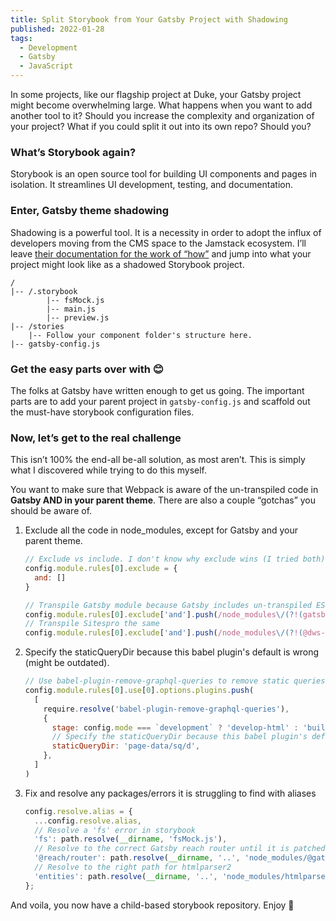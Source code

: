```yaml
---
title: Split Storybook from Your Gatsby Project with Shadowing
published: 2022-01-28
tags:
  - Development
  - Gatsby
  - JavaScript
---
```


In some projects, like our flagship project at Duke, your Gatsby project might become overwhelming large. What happens when you want to add another tool to it? Should you increase the complexity and organization of your project? What if you could split it out into its own repo? Should you?

### What’s Storybook again?

Storybook is an open source tool for building UI components and pages in isolation. It streamlines UI development, testing, and documentation.

### Enter, Gatsby theme shadowing

Shadowing is a powerful tool. It is a necessity in order to adopt the influx of developers moving from the CMS space to the Jamstack ecosystem.  I’ll leave [their documentation for the work of “how”](https://www.gatsbyjs.com/docs/how-to/plugins-and-themes/shadowing/) and jump into what your project might look like as a shadowed Storybook project.

```
/
|-- /.storybook
		|-- fsMock.js
		|-- main.js
		|-- preview.js
|-- /stories
    |-- Follow your component folder's structure here.
|-- gatsby-config.js
```

### Get the easy parts over with 😊

The folks at Gatsby have written enough to get us going. The important parts are to add your parent project in `gatsby-config.js` and scaffold out the must-have storybook configuration files.

### Now, let’s get to the real challenge

This isn’t 100% the end-all be-all solution, as most aren’t. This is simply what I discovered while trying to do this myself.

You want to make sure that Webpack is aware of the un-transpiled code in **Gatsby AND in your parent theme**. There are also a couple “gotchas” you should be aware of.

1. Exclude all the code in node_modules, except for Gatsby and your parent theme.
    
    ```jsx
    // Exclude vs include. I don't know why exclude wins (I tried both). These are negated matches so that it excludes everything in node_modules except the matches below
    config.module.rules[0].exclude = {
      and: []
    }
    
    // Transpile Gatsby module because Gatsby includes un-transpiled ES6 code.
    config.module.rules[0].exclude['and'].push(/node_modules\/(?!(gatsby)\/)/)
    // Transpile Sitespro the same
    config.module.rules[0].exclude['and'].push(/node_modules\/(?!(@dws-contributes\/sitespro-gatsby-base)\/)/)
    ```
    
2. Specify the staticQueryDir because this babel plugin's default is wrong (might be outdated).
    
    ```jsx
    // Use babel-plugin-remove-graphql-queries to remove static queries from components when rendering in storybook
    config.module.rules[0].use[0].options.plugins.push(
      [
        require.resolve('babel-plugin-remove-graphql-queries'),
        {
          stage: config.mode === `development` ? 'develop-html' : 'build-html',
          // Specify the staticQueryDir because this babel plugin's default is wrong (might be outdated).
          staticQueryDir: 'page-data/sq/d',
        },
      ]
    )
    ```
    
3. Fix and resolve any packages/errors it is struggling to find with aliases
    
    ```jsx
    config.resolve.alias = {
      ...config.resolve.alias,
      // Resolve a 'fs' error in storybook
      'fs': path.resolve(__dirname, 'fsMock.js'),
      // Resolve to the correct Gatsby reach router until it is patched
      '@reach/router': path.resolve(__dirname, '..', 'node_modules/@gatsbyjs/reach-router'),
      // Resolve to the right path for htmlparser2
      'entities': path.resolve(__dirname, '..', 'node_modules/htmlparser2/node_modules/entities')
    };
    ```
    

And voila, you now have a child-based storybook repository. Enjoy 🙂